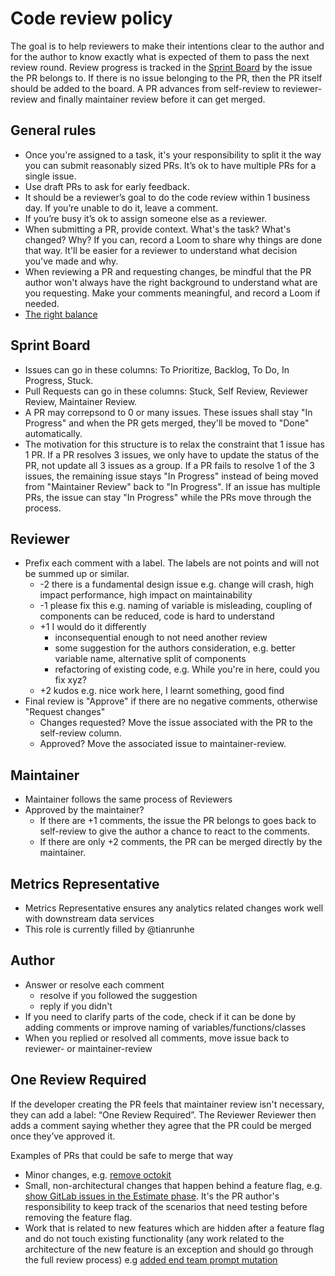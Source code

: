 # Code review policy

The goal is to help reviewers to make their intentions clear to the author and for the author to know exactly what is expected of them to pass the next review round.
Review progress is tracked in the [Sprint Board](https://github.com/orgs/ParabolInc/projects/1) by the issue the PR belongs to.
If there is no issue belonging to the PR, then the PR itself should be added to the board.
A PR advances from self-review to reviewer-review and finally maintainer review before it can get merged.

## General rules

- Once you're assigned to a task, it's your responsibility to split it the way you can submit reasonably sized PRs. It’s ok to have multiple PRs for a single issue.
- Use draft PRs to ask for early feedback.
- It should be a reviewer’s goal to do the code review within 1 business day. If you’re unable to do it, leave a comment.
- If you’re busy it’s ok to assign someone else as a reviewer.
- When submitting a PR, provide context. What's the task? What's changed? Why? If you can, record a Loom to share why things are done that way. It'll be easier for a reviewer to understand what decision you've made and why.
- When reviewing a PR and requesting changes, be mindful that the PR author won't always have the right background to understand what are you requesting. Make your comments meaningful, and record a Loom if needed.
- [The right balance](https://docs.gitlab.com/ee/development/code_review.html#the-right-balance)

## Sprint Board

- Issues can go in these columns: To Prioritize, Backlog, To Do, In Progress, Stuck.
- Pull Requests can go in these columns: Stuck, Self Review, Reviewer Review, Maintainer Review.
- A PR may correpsond to 0 or many issues. These issues shall stay "In Progress" and when the PR gets merged, they'll be moved to "Done" automatically.
- The motivation for this structure is to relax the constraint that 1 issue has 1 PR. If a PR resolves 3 issues, we only have to update the status of the PR, not update all 3 issues as a group. If a PR fails to resolve 1 of the 3 issues, the remaining issue stays "In Progress" instead of being moved from "Maintainer Review" back to "In Progress". If an issue has multiple PRs, the issue can stay "In Progress" while the PRs move through the process.

## Reviewer

- Prefix each comment with a label. The labels are not points and will not be summed up or similar.
    - -2 there is a fundamental design issue
    e.g. change will crash, high impact performance, high impact on maintainability
    - -1 please fix this
    e.g. naming of variable is misleading, coupling of components can be reduced, code is hard to understand
    - +1 I would do it differently
      - inconsequential enough to not need another review
      - some suggestion for the authors consideration, e.g. better variable name, alternative split of components
      - refactoring of existing code, e.g. While you're in here, could you fix xyz?
    - +2 kudos
    e.g. nice work here, I learnt something, good find
- Final review is "Approve" if there are no negative comments, otherwise "Request changes"
    - Changes requested? Move the issue associated with the PR to the self-review column.
    - Approved? Move the associated issue to maintainer-review.

## Maintainer

- Maintainer follows the same process of Reviewers
- Approved by the maintainer?
  - If there are +1 comments, the issue the PR belongs to goes back to self-review to give the author a chance to react to the comments.
  - If there are only +2 comments, the PR can be merged directly by the maintainer.

## Metrics Representative

- Metrics Representative ensures any analytics related changes work well with downstream data services
- This role is currently filled by @tianrunhe

## Author

- Answer or resolve each comment
    - resolve if you followed the suggestion
    - reply if you didn't
- If you need to clarify parts of the code, check if it can be done by adding comments or improve naming of variables/functions/classes
- When you replied or resolved all comments, move issue back to reviewer- or maintainer-review

## One Review Required

If the developer creating the PR feels that maintainer review isn't necessary, they can add a label: “One Review Required”. The Reviewer Reviewer then adds a comment saying whether they agree that the PR could be merged once they’ve approved it.

Examples of PRs that could be safe to merge that way

- Minor changes, e.g. [remove octokit](https://github.com/ParabolInc/parabol/pull/6479)
- Small, non-architectural changes that happen behind a feature flag, e.g. [show GitLab issues in the Estimate phase](https://github.com/ParabolInc/parabol/pull/6355). It's the PR author's responsibility to keep track of the scenarios that need testing before removing the feature flag.
- Work that is related to new features which are hidden after a feature flag and do not touch existing functionality (any work related to the architecture of the new feature is an exception and should go through the full review process) e.g [added end team prompt mutation](https://github.com/ParabolInc/parabol/pull/6250)
